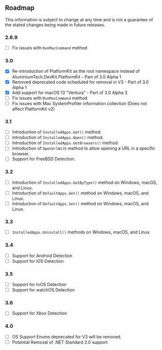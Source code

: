 ## Roadmap
This information is subject to change at any time and is not a guarantee of the stated changes being made in future releases.

### 2.6.9
- [ ] Fix issues with ``RunMacCommand`` method

### 3.0
- [x] Re-introduction of PlatformKit as the root namespace instead of AluminiumTech.DevKit.PlatformKit - Part of 3.0 Alpha 1
- [x] Removed deprecated code scheduled for removal in V3 - Part of 3.0 Alpha 1
- [x] Add support for macOS 13 "Ventura" - Part of 3.0 Alpha 3
- [ ] Fix issues with ``RunMacCommand`` method
- [ ] Fix issues with Mac SystemProfiler information collection (Does not affect PlatformKit v2)

### 3.1
- [ ] Introduction of ``InstalledApps.Get()`` method.
- [ ] Introduction of ``InstalledApps.Open()`` method.
- [ ] Introduction of ``InstalledApps.GetBrowsers()`` method.
- [ ] Introduction of ``OpenUrlWith`` method to allow opening a URL in a specific browser.
- [ ] Support for FreeBSD Detection.

### 3.2
- [ ] Introduction of ``InstalledApps.GetByType()`` method on Windows, macOS, and Linux.
- [ ] Introduction of ``DefaultApps.Get()`` method on Windows, macOS, and Linux.
- [ ] Introduction of ``DefaultApps.Set()`` method on Windows, macOS, and Linux.

### 3.3
- [ ] ``InstalledApps.Uninstall()`` methods on Windows, macOS, and Linux

### 3.4
- [ ] Support for Android Detection
- [ ] Support for IOS Detection

### 3.5
- [ ] Support for tvOS Detection
- [ ] Support for watchOS Detection

### 3.6
- [ ] Support for Xbox Detection

### 4.0
- [ ] OS Support Enums deprecated for V3 will be removed.
- [ ] Potential Removal of .NET Standard 2.0 support.

